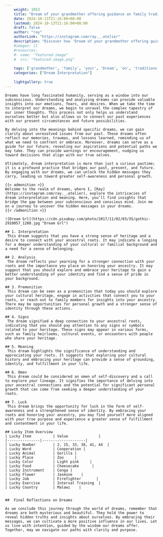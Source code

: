 ```yaml
---
    weight: 1953
    title: "Dream of your grandmother offering guidance on family traditions."  # Assuming 'title' column exists
    date: 2024-10-13T21:16:00+08:00
    lastmod: 2024-10-13T21:16:00+08:00
    draft: false
    author: "ray"
    authorLink: "https://instagram.com/ray._.atelier"
    description: "Discover how 'Dream of your grandmother offering guidance on family traditions.' can interpret your future and uncover its significant meanings in your life."
    #images: []
    #resources:
    #- name: "featured-image"
    #  src: "featured-image.png"
    
    tags: ['grandmother', 'family', 'your', 'Dream', 'on', 'traditions.', 'of', 'offering', 'guidance']
    categories: ["Dream Interpretation"]
    
    lightgallery: true
---
```

    
    Dreams have long fascinated humanity, serving as a window into our subconscious. Understanding and analyzing dreams can provide valuable insights into our emotions, fears, and desires. When we take the time to interpret our dreams, we begin to unravel the complex tapestry of our inner thoughts. This process not only helps us understand ourselves better but also allows us to connect our past experiences with our present circumstances and future possibilities.
    
    By delving into the meanings behind specific dreams, we can gain clarity about unresolved issues from our past. These dreams often reflect our memories, traumas, and lessons learned, reminding us of what we need to confront or embrace. Moreover, dreams can serve as a guide for our future, revealing our aspirations and potential paths we may take. They can provide warnings or encouragement, nudging us toward decisions that align with our true selves.
    
    Ultimately, dream interpretation is more than just a curious pastime; it is a profound practice that bridges our past, present, and future. By engaging with our dreams, we can unlock the hidden messages they carry, leading us toward greater self-awareness and personal growth.
    
    {{< admonition >}}
    Welcome to the realm of dreams, where I, [Ray](https://instagram.com/ray._.atelier), explore the intricacies of dream interpretation and meaning. Here, you’ll find insights that bridge the gap between your subconscious and conscious mind. Join me on a journey to uncover the hidden messages in your dreams.
    {{< /admonition >}}
    
    ![Dream Grl](https://cdn.pixabay.com/photo/2017/11/02/03/35/gothic-2910057_1280.jpg "Dream Grl")
    
    ## 1. Interpretation
     This dream suggests that you have a strong sense of heritage and a desire to connect with your ancestral roots. It may indicate a longing for a deeper understanding of your cultural or familial background and a need for a sense of belonging.
    
    ## 2. Analysis
     The dream reflects your yearning for a stronger connection with your roots and the importance you place on honoring your ancestry. It may suggest that you should explore and embrace your heritage to gain a better understanding of your identity and find a sense of pride in your background.
    
    ## 3. Premonition
     This dream can be seen as a premonition that today you should explore your cultural heritage, engage in activities that connect you to your roots, or reach out to family members for insights into your ancestry. There may be opportunities for personal growth and a stronger sense of identity through these actions.
    
    ## 4. Signs
     The dream signified a deep connection to your ancestral roots, indicating that you should pay attention to any signs or symbols related to your heritage. These signs may appear in various forms, such as family heirlooms, cultural events, or encounters with people who share your heritage.
    
    ## 5. Meaning
     This dream highlights the significance of understanding and appreciating your roots. It suggests that exploring your cultural history and embracing your heritage can provide a sense of grounding, identity, and fulfillment in your life.
    
    ## 6. Omen
     This dream could be considered an omen of self-discovery and a call to explore your lineage. It signifies the importance of delving into your ancestral connections and the potential for significant personal growth that can come from seeking a deeper understanding of your roots.
    
    ## 7. Luck
     This dream brings the opportunity for luck in the form of self-awareness and a strengthened sense of identity. By embracing your roots and honoring your ancestry, you may find yourself more aligned with your true purpose and experience a greater sense of fulfillment and contentment in your life.
    
    ## Lucky Item Overview
    | Lucky Item          | Value              |
    |---------------|--------------------|
    | Lucky Number        | 2, 15, 33, 38, 41, 44  |
    | Lucky Word          | Cooperation |
    | Lucky Animal        | Gorilla |
    | Lucky Place         | Zoo     |
    | Lucky Color         | Light pink     |
    | Lucky Food          | Cheesecake      |
    | Lucky Instrument    | Conga |
    | Lucky Flower        | Jasmine    |
    | Lucky Job           | Firefighter       |
    | Lucky Exercise      | Interval Training  |
    | Lucky Country       | Malawi    |
    
    
    ##  Final Reflections on Dreams
    
    As we conclude this journey through the world of dreams, remember that dreams are both mysterious and beautiful. They hold the power to reveal hidden truths and insights about ourselves. By embracing their messages, we can cultivate a more positive influence in our lives. Let us live with intention, guided by the wisdom our dreams offer. Together, may we navigate our paths with clarity and purpose.
    